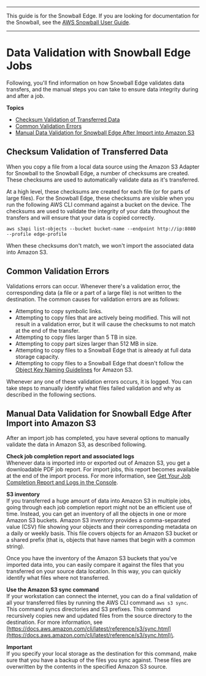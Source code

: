 --------

This guide is for the Snowball Edge\. If you are looking for documentation for the Snowball, see the [AWS Snowball User Guide](https://docs.aws.amazon.com/snowball/latest/ug/whatissnowball.html)\.

--------

# Data Validation with Snowball Edge Jobs<a name="validation"></a>

Following, you'll find information on how Snowball Edge validates data transfers, and the manual steps you can take to ensure data integrity during and after a job\.

**Topics**
+ [Checksum Validation of Transferred Data](#snowball-edge-checksums)
+ [Common Validation Errors](#validation-error-causes)
+ [Manual Data Validation for Snowball Edge After Import into Amazon S3](#manual-validation-s3)

## Checksum Validation of Transferred Data<a name="snowball-edge-checksums"></a>

When you copy a file from a local data source using the Amazon S3 Adapter for Snowball to the Snowball Edge, a number of checksums are created\. These checksums are used to automatically validate data as it's transferred\.

At a high level, these checksums are created for each file \(or for parts of large files\)\. For the Snowball Edge, these checksums are visible when you run the following AWS CLI command against a bucket on the device\. The checksums are used to validate the integrity of your data throughout the transfers and will ensure that your data is copied correctly\.

```
aws s3api list-objects --bucket bucket-name --endpoint http://ip:8080 --profile edge-profile
```

When these checksums don't match, we won't import the associated data into Amazon S3\.

## Common Validation Errors<a name="validation-error-causes"></a>

Validations errors can occur\. Whenever there's a validation error, the corresponding data \(a file or a part of a large file\) is not written to the destination\. The common causes for validation errors are as follows:
+ Attempting to copy symbolic links\.
+ Attempting to copy files that are actively being modified\. This will not result in a validation error, but it will cause the checksums to not match at the end of the transfer\.
+ Attempting to copy files larger than 5 TB in size\.
+ Attempting to copy part sizes larger than 512 MB in size\.
+ Attempting to copy files to a Snowball Edge that is already at full data storage capacity\.
+ Attempting to copy files to a Snowball Edge that doesn't follow the [Object Key Naming Guidelines](https://docs.aws.amazon.com/AmazonS3/latest/dev/UsingMetadata.html#object-key-guidelines) for Amazon S3\.

Whenever any one of these validation errors occurs, it is logged\. You can take steps to manually identify what files failed validation and why as described in the following sections\.

## Manual Data Validation for Snowball Edge After Import into Amazon S3<a name="manual-validation-s3"></a>

After an import job has completed, you have several options to manually validate the data in Amazon S3, as described following\.

**Check job completion report and associated logs**  
Whenever data is imported into or exported out of Amazon S3, you get a downloadable PDF job report\. For import jobs, this report becomes available at the end of the import process\. For more information, see [Get Your Job Completion Report and Logs in the Console](report.md)\.

**S3 inventory**  
If you transferred a huge amount of data into Amazon S3 in multiple jobs, going through each job completion report might not be an efficient use of time\. Instead, you can get an inventory of all the objects in one or more Amazon S3 buckets\. Amazon S3 inventory provides a comma\-separated value \(CSV\) file showing your objects and their corresponding metadata on a daily or weekly basis\. This file covers objects for an Amazon S3 bucket or a shared prefix \(that is, objects that have names that begin with a common string\)\.

Once you have the inventory of the Amazon S3 buckets that you've imported data into, you can easily compare it against the files that you transferred on your source data location\. In this way, you can quickly identify what files where not transferred\.

**Use the Amazon S3 sync command**  
If your workstation can connect the internet, you can do a final validation of all your transferred files by running the AWS CLI command `aws s3 sync`\. This command syncs directories and S3 prefixes\. This command recursively copies new and updated files from the source directory to the destination\. For more information, see [https://docs.aws.amazon.com/cli/latest/reference/s3/sync.html](https://docs.aws.amazon.com/cli/latest/reference/s3/sync.html)\.

**Important**  
If you specify your local storage as the destination for this command, make sure that you have a backup of the files you sync against\. These files are overwritten by the contents in the specified Amazon S3 source\.